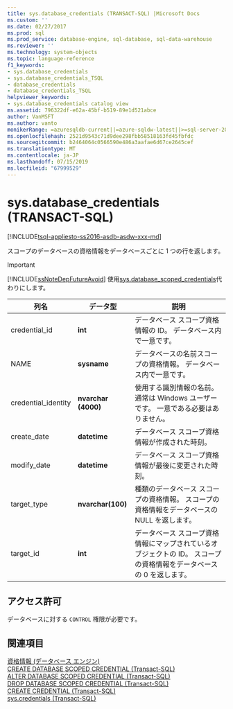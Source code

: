 ```yaml
---
title: sys.database_credentials (TRANSACT-SQL) |Microsoft Docs
ms.custom: ''
ms.date: 02/27/2017
ms.prod: sql
ms.prod_service: database-engine, sql-database, sql-data-warehouse
ms.reviewer: ''
ms.technology: system-objects
ms.topic: language-reference
f1_keywords:
- sys.database_credentials
- sys.database_credentials_TSQL
- database_credentials
- database_credentials_TSQL
helpviewer_keywords:
- sys.database_credentials catalog view
ms.assetid: 796322df-e62a-45bf-b519-89e1d521abce
author: VanMSFT
ms.author: vanto
monikerRange: =azuresqldb-current||=azure-sqldw-latest||>=sql-server-2016||=sqlallproducts-allversions||>=sql-server-linux-2017||=azuresqldb-mi-current
ms.openlocfilehash: 2521d9543c71d9dee298fbb58518163fd45fbfdc
ms.sourcegitcommit: b2464064c0566590e486a3aafae6d67ce2645cef
ms.translationtype: MT
ms.contentlocale: ja-JP
ms.lasthandoff: 07/15/2019
ms.locfileid: "67999529"
---
```

# <a name="sysdatabasecredentials-transact-sql"></a>sys.database_credentials (TRANSACT-SQL)
[!INCLUDE[tsql-appliesto-ss2016-asdb-asdw-xxx-md](../../includes/tsql-appliesto-ss2016-asdb-asdw-xxx-md.md)]

  スコープのデータベースの資格情報をデータベースごとに 1 つの行を返します。  
> [!IMPORTANT]  
>  [!INCLUDE[ssNoteDepFutureAvoid](../../includes/ssnotedepfutureavoid-md.md)] 使用[sys.database_scoped_credentials](../../relational-databases/system-catalog-views/sys-database-scoped-credentials-transact-sql.md)代わりにします。    
  
|列名|データ型|説明|  
|-----------------|---------------|-----------------|  
|credential_id|**int**|データベース スコープ資格情報の ID。 データベース内で一意です。|  
|NAME|**sysname**|データベースの名前スコープの資格情報。 データベース内で一意です。|  
|credential_identity|**nvarchar (4000)**|使用する識別情報の名前。 通常は Windows ユーザーです。 一意である必要はありません。|  
|create_date|**datetime**|データベース スコープ資格情報が作成された時刻。|  
|modify_date|**datetime**|データベース スコープ資格情報が最後に変更された時刻。|  
|target_type|**nvarchar(100)**|種類のデータベース スコープの資格情報。 スコープの資格情報をデータベースの NULL を返します。|  
|target_id|**int**|データベース スコープ資格情報にマップされているオブジェクトの ID。 スコープの資格情報をデータベースの 0 を返します。|  
  
## <a name="permissions"></a>アクセス許可  
 データベースに対する `CONTROL` 権限が必要です。  
  
## <a name="see-also"></a>関連項目  
 [資格情報 &#40;データベース エンジン&#41;](../../relational-databases/security/authentication-access/credentials-database-engine.md)   
 [CREATE DATABASE SCOPED CREDENTIAL &#40;Transact-SQL&#41;](../../t-sql/statements/create-database-scoped-credential-transact-sql.md)   
 [ALTER DATABASE SCOPED CREDENTIAL &#40;Transact-SQL&#41;](../../t-sql/statements/alter-database-scoped-credential-transact-sql.md)   
 [DROP DATABASE SCOPED CREDENTIAL &#40;Transact-SQL&#41;](../../t-sql/statements/drop-database-scoped-credential-transact-sql.md)   
 [CREATE CREDENTIAL &#40;Transact-SQL&#41;](../../t-sql/statements/create-credential-transact-sql.md)   
 [sys.credentials &#40;Transact-SQL&#41;](../../relational-databases/system-catalog-views/sys-credentials-transact-sql.md)  
  
  
